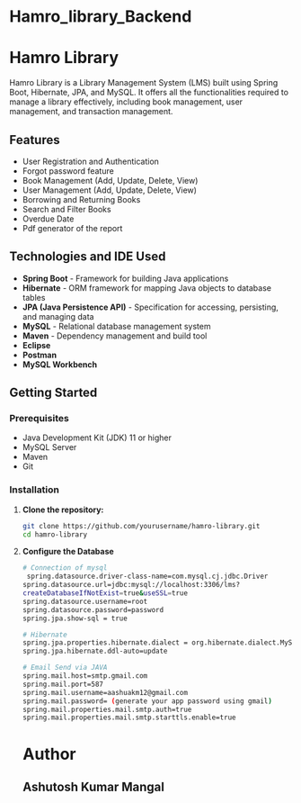 # Hamro_library_Backend

# Hamro Library

Hamro Library is a Library Management System (LMS) built using Spring Boot, Hibernate, JPA, and MySQL. It offers all the functionalities required to manage a library effectively, including book management, user management, and transaction management.

## Features

- User Registration and Authentication
- Forgot password feature
- Book Management (Add, Update, Delete, View)
- User Management (Add, Update, Delete, View)
- Borrowing and Returning Books
- Search and Filter Books
- Overdue Date
- Pdf generator of the report

## Technologies and IDE Used

- **Spring Boot** - Framework for building Java applications
- **Hibernate** - ORM framework for mapping Java objects to database tables
- **JPA (Java Persistence API)** - Specification for accessing, persisting, and managing data
- **MySQL** - Relational database management system
- **Maven** - Dependency management and build tool
- **Eclipse**
- **Postman**
- **MySQL Workbench**

## Getting Started

### Prerequisites

- Java Development Kit (JDK) 11 or higher
- MySQL Server
- Maven
- Git

### Installation

1. **Clone the repository:**

   ```bash
   git clone https://github.com/yourusername/hamro-library.git
   cd hamro-library
   ```
2. **Configure the Database**

   ```bash
   # Connection of mysql
    spring.datasource.driver-class-name=com.mysql.cj.jdbc.Driver
   spring.datasource.url=jdbc:mysql://localhost:3306/lms? 
   createDatabaseIfNotExist=true&useSSL=true
   spring.datasource.username=root
   spring.datasource.password=password
   spring.jpa.show-sql = true

   # Hibernate
   spring.jpa.properties.hibernate.dialect = org.hibernate.dialect.MySQLDialect
   spring.jpa.hibernate.ddl-auto=update

   # Email Send via JAVA
   spring.mail.host=smtp.gmail.com
   spring.mail.port=587
   spring.mail.username=aashuakm12@gmail.com
   spring.mail.password= (generate your app password using gmail)
   spring.mail.properties.mail.smtp.auth=true
   spring.mail.properties.mail.smtp.starttls.enable=true
   ```

   # Author
   ## Ashutosh Kumar Mangal

